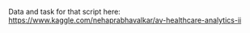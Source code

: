 Data and task for that script here: https://www.kaggle.com/nehaprabhavalkar/av-healthcare-analytics-ii
